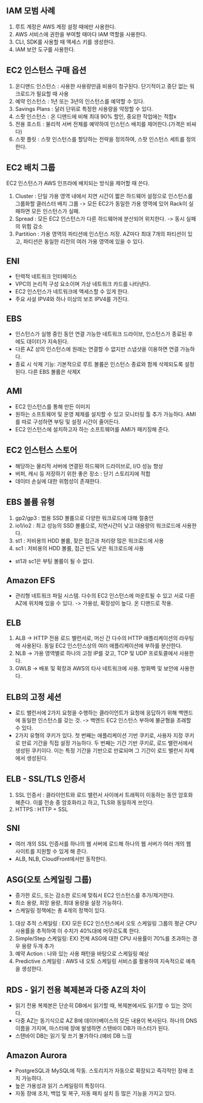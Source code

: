 ## IAM 모범 사례

1. 루트 계정은 AWS 계정 설정 때에만 사용한다.
2. AWS 서비스에 권한을 부여할 때마다 IAM 역할을 사용한다.
3. CLI, SDK를 사용할 때 액세스 키를 생성한다.
4. IAM 보안 도구를 사용한다.

## EC2 인스턴스 구매 옵션
1. 온디맨드 인스턴스 : 사용한 사용량만큼 비용이 청구된다. 단기적이고 중단 없는 워크로드가 필요할 때 사용
2. 예약 인스턴스 : 1년 또는 3년의 인스턴스를 예약할 수 있다.
3. Savings Plans : 달러 단위로 특정한 사용량을 약정할 수 있다.
4. 스팟 인스턴스 : 온 디맨드에 비해 최대 90% 할인, 중요한 작업에는 적합x
5. 전용 호스트 : 물리적 서버 전체를 예약하여 인스턴스 배치를 제어한다.(가격은 비싸다)
6. 스팟 플릿 : 스팟 인스턴스를 할당하는 전략을 정의하여, 스팟 인스턴스 세트를 정의한다.

## EC2 배치 그룹
EC2 인스턴스가 AWS 인프라에 배치되는 방식을 제어할 때 쓴다.
1. Cluster : 단일 가용 영역 내에서 지연 시간이 짧은 하드웨어 설정으로 인스턴스를 그룹화할 클러스터 배치 그룹
-> 모든 EC2가 동일한 가용 영역에 있어 Rack이 실패하면 모든 인스턴스가 실패.
2. Spread : 모든 EC2 인스턴스가 다른 하드웨어에 분산되어 위치한다. -> 동시 실패의 위험 감소
3. Partition : 가용 영역의 파티션에 인스턴스 저장. AZ마다 최대 7개의 파티션이 있고, 파티션은 동일한 리전의 여러 가용 영역에 있을 수 있다.

## ENI 

- 탄력적 네트워크 인터페이스
- VPC의 논리적 구성 요소이며 가상 네트워크 카드를 나타낸다.
- EC2 인스턴스가 네트워크에 액세스할 수 있게 한다.
- 주요 사설 IPV4와 하나 이상의 보조 IPV4를 가진다.

## EBS

- 인스턴스가 실행 중인 동안 연결 가능한 네트워크 드라이브, 인스턴스가 종료된 후에도 데이터가 지속된다.
- 다른 AZ 상의 인스턴스에 원래는 연결할 수 없지만 스냅샷을 이용하면 연결 가능하다.
- 종료 시 삭제 기능: 기본적으로 루트 볼륨은 인스턴스 종료와 함께 삭제되도록 설정된다.
다른 EBS 볼륨은 삭제X

## AMI

- EC2 인스턴스를 통해 만든 이미지
- 원하는 소프트웨어 및 운영 체제를 설치할 수 있고 모니터링 툴 추가 가능하다. AMI를 따로 구성하면 부팅 및 설정 시간이 줄어든다.
- EC2 인스턴스에 설치하고자 하는 소프트웨어를 AMI가 패키징해 준다.

## EC2 인스턴스 스토어

- 해당하는 물리적 서버에 연결된 하드웨어 드라이브로, I/O 성능 향상
- 버퍼, 캐시 등 저장하기 위한 좋은 장소 : 단기 스토리지에 적합
- 데이터 손실에 대한 위험성이 존재한다.

## EBS 볼륨 유형
1. gp2/gp3 : 범용 SSD 볼륨으로 다양한 워크로드에 대해 절충안
2. io1/io2 : 최고 성능의 SSD 볼륨으로, 지연시간이 낮고 대용량의 워크로드에 사용한다.
3. st1 : 저비용의 HDD 볼륨, 잦은 접근과 처리량 많은 워크로드에 사용
4. sc1 : 저비용의 HDD 볼륨, 접근 빈도 낮은 워크로드에 사용 
- st1과 sc1은 부팅 볼륨이 될 수 없다.

## Amazon EFS

- 관리형 네트워크 파일 시스템. 다수의 EC2 인스턴스에 마운트될 수 있고 서로 다른 AZ에 
위치해 있을 수 있다. -> 가용성, 확장성이 높다. 온 디맨드로 작용.

## ELB
1. ALB -> HTTP 전용 로드 밸런서로, 머신 간 다수의 HTTP 애플리케이션의 라우팅에 사용된다.
동일 EC2 인스턴스상의 여러 애플리케이션에 부하를 분산한다.
2. NLB -> 가용 영역별로 하나의 고정 IP를 갖고, TCP 및 UDP 프로토콜에서 사용한다.
3. GWLB -> 배포 및 확장과 AWS의 타사 네트워크에 사용. 방화벽 및 보안에 사용한다.

## ELB의 고정 세션
- 로드 밸런서에 2가지 요청을 수행하는 클라이언트가 요청에 응답하기 위해 백엔드에 동일한 인스턴스를 갖는 것.
-> 백엔드 EC2 인스턴스 부하에 불균형을 초래할 수 있다.
- 2가지 유형의 쿠키가 있다. 첫 번째는 애플리케이션 기반 쿠키로, 사용자 지정 쿠키로 만료 기간을 직접 설정 가능하다.
두 번째는 기간 기반 쿠키로, 로드 밸런서에서 생성된 쿠키이다. 이는 특정 기간을 기반으로 만료되며 그 기간이 로드 밸런서 자체에서 생성된다.

## ELB - SSL/TLS 인증서
1. SSL 인증서 : 클라이언트와 로드 밸런서 사이에서 트래픽이 이동하는 동안 암호화해준다. 이를 전송 중 암호화라고 하고, TLS와 동일하게 쓰인다.
2. HTTPS : HTTP + SSL

## SNI
- 여러 개의 SSL 인증서를 하나의 웹 서버에 로드해 하나의 웹 서버가 여러 개의 웹 사이트를 지원할 수 있게 해 준다.
- ALB, NLB, CloudFront에서만 동작한다.

## ASG(오토 스케일링 그룹)
- 증가한 로드, 또는 감소한 로드에 맞춰서 EC2 인스턴스를 추가/제거한다.
- 최소 용량, 희망 용량, 최대 용량을 설정 가능하다.
- 스케일링 정책에는 총 4개의 정책이 있다.
1. 대상 추적 스케일링 : EX) 모든 EC2 인스턴스에서 오토 스케일링 그룹의 평균 CPU
사용률을 추적하여 이 수치가 40%대에 머무르도록 한다.
2. Simple/Step 스케일링: EX) 전체 ASG에 대한 CPU 사용률이 70%를 초과하는 경우 용량 두개 추가
3. 예약 Action : 나와 있는 사용 패턴을 바탕으로 스케일링 예상
4. Predictive 스케일링 : AWS 내 오토 스케일링 서비스를 활용하여 지속적으로 예측을 생성한다.

## RDS - 읽기 전용 복제본과 다중 AZ의 차이
- 읽기 전용 복제본은 단순히 DB에서 읽기할 때, 복제본에서도 읽기할 수 있는 것이다.
- 다중 AZ는 동기식으로 AZ B에 데이터베이스의 모든 내용이 복사된다. 하나의 DNS 이름을 가지며,
마스터에 장애 발생하면 스탠바이 DB가 마스터가 된다.
- 스탠바이 DB는 읽기 및 쓰기 불가하다.(예비 DB 느낌

## Amazon Aurora
- PostgreSQL과 MySQL에 작동. 스토리지가 자동으로 확장되고 즉각적인 장애 조치 가능하다.
- 높은 가용성과 읽기 스케일링이 특징이다.
- 자동 장애 조치, 백업 및 복구, 자동 패치 설치 등 많은 기능을 가지고 있다.
